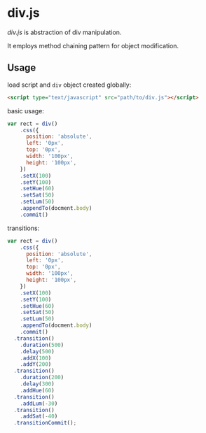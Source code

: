 div.js
======

*div.js* is abstraction of div manipulation.

It employs method chaining pattern for object modification.

Usage
-----

load script and `div` object created globally:

```html
<script type="text/javascript" src="path/to/div.js"></script>
```

basic usage:

```javascript
var rect = div()
    .css({
      position: 'absolute',
      left: '0px',
      top: '0px',
      width: '100px',
      height: '100px',
    })
    .setX(100)
    .setY(100)
    .setHue(60)
    .setSat(50)
    .setLum(50)
    .appendTo(docment.body)
    .commit()
```

transitions:

```javascript
var rect = div()
    .css({
      position: 'absolute',
      left: '0px',
      top: '0px',
      width: '100px',
      height: '100px',
    })
    .setX(100)
    .setY(100)
    .setHue(60)
    .setSat(50)
    .setLum(50)
    .appendTo(docment.body)
    .commit()
  .transition()
    .duration(500)
    .delay(500)
    .addX(100)
    .addY(200)
  .transition()
    .duration(200)
    .delay(300)
    .addHue(60)
  .transition()
    .addLum(-30)
  .transition()
    .addSat(-40)
  .transitionCommit();
```
